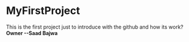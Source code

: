 # MyFirstProject
This is the first project just to introduce with the github and how its work?
<br>
<b> Owner --Saad Bajwa </b>
